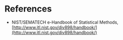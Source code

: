 # References

- NIST/SEMATECH e-Handbook of Statistical Methods, [http://www.itl.nist.gov/div898/handbook/](http://www.itl.nist.gov/div898/handbook/)